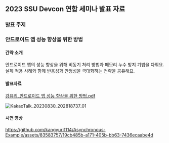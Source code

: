 ## 2023 SSU Devcon 연합 세미나 발표 자료

### 발표 주제
### 안드로이드 앱 성능 향상을 위한 방법

#### 간략 소개
안드로이드 앱의 성능 향상을 위해 비동기 처리 방법과 메모리 누수 방지 기법을 다뤄요.
실제 적용 사례와 함께 반응성과 안정성을 극대화하는 전략을 공유해요.

#### 발표자료
[강유리_안드로이드 앱 성능 향상을 위한 방법.pdf](https://github.com/kangyuri1114/Asynchronous-Example/files/12504141/_.pdf)

![KakaoTalk_20230830_202818737_01](https://github.com/kangyuri1114/Asynchronous-Example/assets/83583757/4006a8b8-3691-4a96-a432-f011bede5e95)

#### 시연 영상

https://github.com/kangyuri1114/Asynchronous-Example/assets/83583757/19cb485b-a171-405b-bb63-7436ecaabe4d



